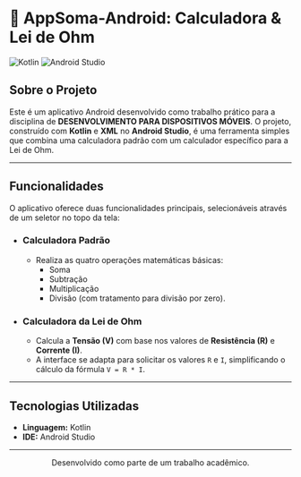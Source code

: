 # 📱 AppSoma-Android: Calculadora & Lei de Ohm

![Kotlin](https://img.shields.io/badge/Kotlin-1.9.0-blue.svg?style=for-the-badge&logo=kotlin)
![Android Studio](https://img.shields.io/badge/Android%20Studio-Hedgehog-green.svg?style=for-the-badge&logo=android-studio)



## Sobre o Projeto

Este é um aplicativo Android desenvolvido como trabalho prático para a disciplina de **DESENVOLVIMENTO PARA DISPOSITIVOS MÓVEIS**. O projeto, construído com **Kotlin** e **XML** no **Android Studio**, é uma ferramenta simples que combina uma calculadora padrão com um calculador específico para a Lei de Ohm.

---

## Funcionalidades

O aplicativo oferece duas funcionalidades principais, selecionáveis através de um seletor no topo da tela:

* ### **Calculadora Padrão**
    * Realiza as quatro operações matemáticas básicas:
        * Soma
        * Subtração
        * Multiplicação
        * Divisão (com tratamento para divisão por zero).

* ### **Calculadora da Lei de Ohm**
    * Calcula a **Tensão (V)** com base nos valores de **Resistência (R)** e **Corrente (I)**.
    * A interface se adapta para solicitar os valores `R` e `I`, simplificando o cálculo da fórmula `V = R * I`.

---

## Tecnologias Utilizadas

* **Linguagem:** Kotlin
* **IDE:** Android Studio
---

<p align="center">
  Desenvolvido como parte de um trabalho acadêmico.
</p>
